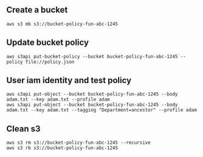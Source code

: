 ## Create a bucket
```
aws s3 mb s3://bucket-policy-fun-abc-1245
```

## Update bucket policy
```
aws s3api put-bucket-policy --bucket bucket-policy-fun-abc-1245 --policy file://policy.json
```

## User iam identity and test policy
```
aws s3api put-object --bucket bucket-policy-fun-abc-1245 --body adam.txt --key adam.txt --profile adam
aws s3api put-object --bucket bucket-policy-fun-abc-1245 --body adam.txt --key adam.txt --tagging "Department=ancestor" --profile adam
```

## Clean s3
```
aws s3 rm s3://bucket-policy-fun-abc-1245 --recursive
aws s3 rb s3://bucket-policy-fun-abc-1245
```